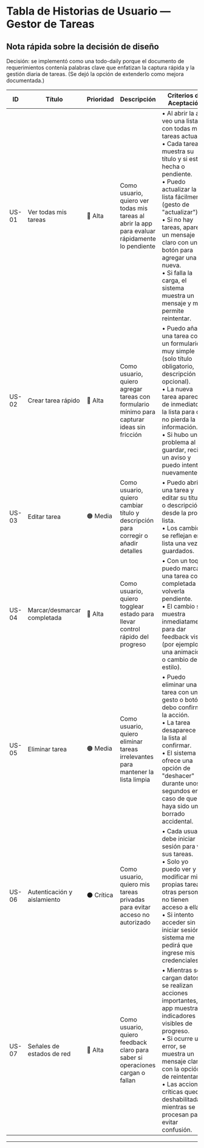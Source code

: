 # Tabla de Historias de Usuario — Gestor de Tareas 

## Nota rápida sobre la decisión de diseño

Decisión: se implementó como una todo-daily porque el documento de requerimientos contenía palabras clave que enfatizan la captura rápida y la gestión diaria de tareas. (Se dejó la opción de extenderlo como mejora documentada.)

| ID    | Título                  | Prioridad | Descripción                                                   | Criterios de Aceptación                                                                                                                                                                               |
|-------|-------------------------|-----------|---------------------------------------------------------------|------------------------------------------------------------------------------------------------------------------------------------------------------------------------------------------------------|
| US-01 | Ver todas mis tareas     | 🔴 Alta   | Como usuario, quiero ver todas mis tareas al abrir la app para evaluar rápidamente lo pendiente | • Al abrir la app veo una lista con todas mis tareas actuales.<br>• Cada tarea muestra su título y si está hecha o pendiente.<br>• Puedo actualizar la lista fácilmente (gesto de "actualizar").<br>• Si no hay tareas, aparece un mensaje claro con un botón para agregar una nueva.<br>• Si falla la carga, el sistema muestra un mensaje y me permite reintentar. |
| US-02 | Crear tarea rápido       | 🔴 Alta   | Como usuario, quiero agregar tareas con formulario mínimo para capturar ideas sin fricción | • Puedo añadir una tarea con un formulario muy simple (solo título obligatorio, descripción opcional).<br>• La nueva tarea aparece de inmediato en la lista para que no pierda la información.<br>• Si hubo un problema al guardar, recibo un aviso y puedo intentar nuevamente. |
| US-03 | Editar tarea            | 🟠 Media  | Como usuario, quiero cambiar título y descripción para corregir o añadir detalles | • Puedo abrir una tarea y editar su título o descripción desde la propia lista.<br>• Los cambios se reflejan en la lista una vez guardados.                                                                 |
| US-04 | Marcar/desmarcar completada | 🔴 Alta | Como usuario, quiero togglear estado para llevar control rápido del progreso | • Con un toque puedo marcar una tarea como completada o volverla pendiente.<br>• El cambio se muestra inmediatamente para dar feedback visual (por ejemplo, una animación o cambio de estilo).               |
| US-05 | Eliminar tarea          | 🟠 Media  | Como usuario, quiero eliminar tareas irrelevantes para mantener la lista limpia | • Puedo eliminar una tarea con un gesto o botón y debo confirmar la acción.<br>• La tarea desaparece de la lista al confirmar.<br>• El sistema ofrece una opción de "deshacer" durante unos segundos en caso de que haya sido un borrado accidental. |
| US-06 | Autenticación y aislamiento | ⚫ Crítica | Como usuario, quiero mis tareas privadas para evitar acceso no autorizado | • Cada usuario debe iniciar sesión para ver sus tareas.<br>• Solo yo puedo ver y modificar mis propias tareas; otras personas no tienen acceso a ellas.<br>• Si intento acceder sin iniciar sesión, el sistema me pedirá que ingrese mis credenciales. |
| US-07 | Señales de estados de red | 🔴 Alta | Como usuario, quiero feedback claro para saber si operaciones cargan o fallan | • Mientras se cargan datos o se realizan acciones importantes, la app muestra indicadores visibles de progreso.<br>• Si ocurre un error, se muestra un mensaje claro con la opción de reintentar.<br>• Las acciones críticas quedan deshabilitadas mientras se procesan para evitar confusión. |

---
